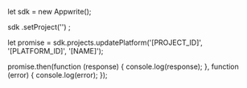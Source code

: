 let sdk = new Appwrite();

sdk
    .setProject('')
;

let promise = sdk.projects.updatePlatform('[PROJECT_ID]', '[PLATFORM_ID]', '[NAME]');

promise.then(function (response) {
    console.log(response);
}, function (error) {
    console.log(error);
});